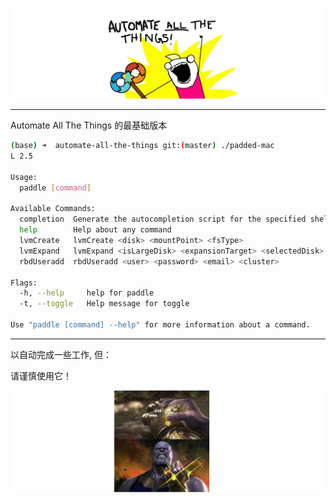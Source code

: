 

<p title="All The Things" align="center"> <img src="./images/BbBEFEE.jpeg"> </p>



---

Automate All The Things 的最基础版本

```sh
(base) ➜  automate-all-the-things git:(master) ./padded-mac 
L 2.5

Usage:
  paddle [command]

Available Commands:
  completion  Generate the autocompletion script for the specified shell
  help        Help about any command
  lvmCreate   lvmCreate <disk> <mountPoint> <fsType>
  lvmExpand   lvmExpand <isLargeDisk> <expansionTarget> <selectedDisk>
  rbdUseradd  rbdUseradd <user> <password> <email> <cluster> 

Flags:
  -h, --help     help for paddle
  -t, --toggle   Help message for toggle

Use "paddle [command] --help" for more information about a command.
```



---

以自动完成一些工作, 但：

请谨慎使用它！

<p title="Thanos" align="center"> <img src="./images/aa.png"> </p>
